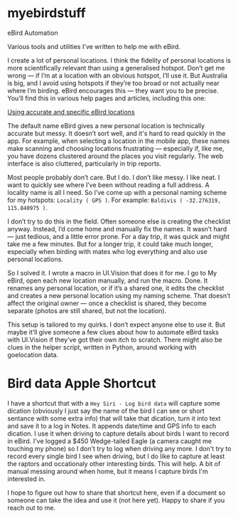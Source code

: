 # myebirdstuff
eBird Automation

Various tools and utilities I've written to help me with eBird.


I create a lot of personal locations. I think the fidelity of personal locations is more scientifically relevant than using a generalised hotspot. Don’t get me wrong — if I’m at a location with an obvious hotspot, I’ll use it. But Australia is big, and I avoid using hotspots if they’re too broad or not actually near where I’m birding. eBird encourages this — they want you to be precise. You’ll find this in various help pages and articles, including this one:

[Using accurate and specific eBird locations](https://ebird.org/news/sitespecificity/)

The default name eBird gives a new personal location is technically accurate but messy. It doesn’t sort well, and it's hard to read quickly in the app. For example, when selecting a location in the mobile app, these names make scanning and choosing locations frustrating — especially if, like me, you have dozens clustered around the places you visit regularly. The web interface is also cluttered, particularly in trip reports.

Most people probably don’t care. But I do. I don’t like messy. I like neat. I want to quickly see where I’ve been without reading a full address. A locality name is all I need. So I’ve come up with a personal naming scheme for my hotspots: `Locality ( GPS )`. For example: `Baldivis ( -32.276319, 115.840975 )`.

I don’t try to do this in the field. Often someone else is creating the checklist anyway. Instead, I’d come home and manually fix the names. It wasn’t hard — just tedious, and a little error prone. For a day trip, it was quick and might take me a few minutes. But for a longer trip, it could take much longer, especially when birding with mates who log everything and also use personal locations.

So I solved it. I wrote a macro in UI.Vision that does it for me. I go to My eBird, open each new location manually, and run the macro. Done. It renames any personal location, or if it’s a shared one, it edits the checklist and creates a new personal location using my naming scheme. That doesn’t affect the original owner — once a checklist is shared, they become separate (photos are still shared, but not the location).

This setup is tailored to my quirks. I don’t expect anyone else to use it. But maybe it’ll give someone a few clues about how to automate eBird tasks with UI.Vision if they’ve got their own itch to scratch.  There might also be clues in the helper script, written in Python, around working with goelocation data.

#  Bird data Apple Shortcut

I have a shortcut that with a `Hey Siri - Log bird data` will capture some dication (obviously I just say the name of the bird I can see or short sentance with some extra info) that will take that dication, turn it into text and save it to a log in Notes.  It appends date/time and GPS info to each dication.  I use it when driving to capture details about birds I want to record in eBird.  I've logged a $450 Wedge-tailed Eagle (a camera caught me touching my phone) so I don't try to log when driving any more.  I don't try to record every single bird I see when driving, but I do like to capture at least the raptors and occationaly other interesting birds.  This will help.  A bit of manual messing around when home, but it means I capture birds I'm interested in.

I hope to figure out how to share that shortcut here, even if a document so someone can take the idea and use it (not here yet).  Happy to share if you reach out to me.
